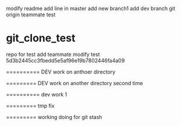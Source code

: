 modify readme
add line in master
add new branch1
add dev branch
git origin teammate test
# git_clone_test
repo for test
add teammate modify test
5d3b2445cc3fbedd5e5af96e19b7802446fa4a09


==========
DEV work on anthoer directory


=========
DEV work on another directory second time

==========
dev work 1



=========
tmp fix

=========
working doing for git stash

